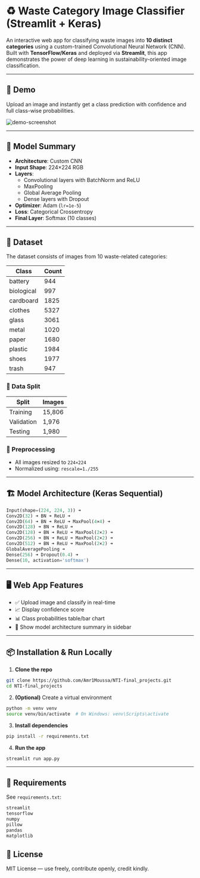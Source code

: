 # ♻️ Waste Category Image Classifier (Streamlit + Keras)

An interactive web app for classifying waste images into **10 distinct categories** using a custom-trained Convolutional Neural Network (CNN). Built with **TensorFlow/Keras** and deployed via **Streamlit**, this app demonstrates the power of deep learning in sustainability-oriented image classification.

---

## 🚀 Demo

Upload an image and instantly get a class prediction with confidence and full class-wise probabilities.

![demo-screenshot](<img width="1915" height="602" alt="image" src="https://github.com/user-attachments/assets/63edd2cf-0b19-4212-aec3-88c1f3180d75" />
)

---

## 🧠 Model Summary

- **Architecture**: Custom CNN
- **Input Shape**: 224×224 RGB
- **Layers**:
  - Convolutional layers with BatchNorm and ReLU
  - MaxPooling
  - Global Average Pooling
  - Dense layers with Dropout
- **Optimizer**: Adam (`lr=1e-5`)
- **Loss**: Categorical Crossentropy
- **Final Layer**: Softmax (10 classes)

---

## 📂 Dataset

The dataset consists of images from 10 waste-related categories:

| Class         | Count |
|---------------|-------|
| battery       | 944   |
| biological    | 997   |
| cardboard     | 1825  |
| clothes       | 5327  |
| glass         | 3061  |
| metal         | 1020  |
| paper         | 1680  |
| plastic       | 1984  |
| shoes         | 1977  |
| trash         | 947   |

### 🔀 Data Split

| Split     | Images |
|-----------|--------|
| Training  | 15,806 |
| Validation| 1,976  |
| Testing   | 1,980  |

### 🧼 Preprocessing

- All images resized to `224×224`
- Normalized using: `rescale=1./255`

---

## 🏗️ Model Architecture (Keras Sequential)

```python
Input(shape=(224, 224, 3)) ➜
Conv2D(32) ➜ BN ➜ ReLU ➜
Conv2D(64) ➜ BN ➜ ReLU ➜ MaxPool(4×4) ➜
Conv2D(128) ➜ BN ➜ ReLU ➜
Conv2D(128) ➜ BN ➜ ReLU ➜ MaxPool(2×2) ➜
Conv2D(256) ➜ BN ➜ ReLU ➜ MaxPool(2×2) ➜
Conv2D(512) ➜ BN ➜ ReLU ➜ MaxPool(2×2) ➜
GlobalAveragePooling ➜
Dense(256) ➜ Dropout(0.4) ➜
Dense(10, activation='softmax')
````

---

## 🖥️ Web App Features

* ✅ Upload image and classify in real-time
* 📈 Display confidence score
* 📊 Class probabilities table/bar chart
* 🧠 Show model architecture summary in sidebar

---

## 📦 Installation & Run Locally

1. **Clone the repo**

```bash
git clone https://github.com/Amr1Moussa/NTI-final_projects.git
cd NTI-final_projects
```

2. **(Optional)** Create a virtual environment

```bash
python -m venv venv
source venv/bin/activate  # On Windows: venv\Scripts\activate
```

3. **Install dependencies**

```bash
pip install -r requirements.txt
```

4. **Run the app**

```bash
streamlit run app.py
```

---

## 📄 Requirements

See `requirements.txt`:

```txt
streamlit
tensorflow
numpy
pillow
pandas
matplotlib
```

## 📃 License

MIT License — use freely, contribute openly, credit kindly.
